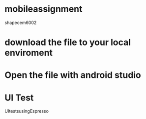 # mobileassignment
shapecem6002

# download the file to your local enviroment

# Open the file with android studio


# UI Test
UItestsusingEspresso
